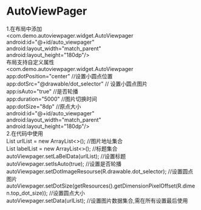 # AutoViewPager
1.在布局中添加
<br><com.demo.autoviewpager.widget.AutoViewpager
    <br>android:id="@+id/auto_viewpager"
    <br>android:layout_width="match_parent"
    <br>android:layout_height="180dp"/>
<br>布局支持自定义属性
<br><com.demo.autoviewpager.widget.AutoViewpager
        <br>app:dotPosition="center" //设置小圆点位置
		<br>app:dotSrc="@drawable/dot_selector" // 设置小圆点图片
		<br>app:isAuto="true"  //是否轮播
		<br>app:duration="5000"  //图片切换时间
		<br>app:dotSize="8dp"    //原点大小
		<br>android:id="@+id/auto_viewpager"
		<br>android:layout_width="match_parent"
		<br>android:layout_height="180dp"/>
<br>2.在代码中使用
<br>List<String> urlList = new ArrayList<>();  //图片地址集合
<br>List<String> labelList = new ArrayList<>();  //标题集合
<br>autoViewpager.setLaBelData(urlList); //设置标题
		<br>autoViewpager.setIsAuto(true);  //设置是否轮播
		<br>autoViewpager.setDotImageResourse(R.drawable.dot_selector);  //设置圆点图片
		<br>autoViewpager.setDotSize(getResources().getDimensionPixelOffset(R.dimen.top_dot_size));  //设置圆点大小
		<br>autoViewpager.setData(urlList);  //设置图片数据集合,需在所有设置最后使用
